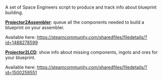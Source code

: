 A set of Space Engineers script to produce and track info about blueprint building.

[**Projector2Assembler**](ProjectorResourceBuilder): queue all the components needed to build a blueprint on your assembler.

Available here: https://steamcommunity.com/sharedfiles/filedetails/?id=1488278599

[**Projector2LCD**](Projector2LCD): show info about missing components, ingots and ores for your blueprint.

Available here: https://steamcommunity.com/sharedfiles/filedetails/?id=1500259551
